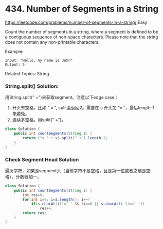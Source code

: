 # 434. Number of Segments in a String
<https://leetcode.com/problems/number-of-segments-in-a-string/>
Easy

Count the number of segments in a string, where a segment is defined to be a contiguous sequence of non-space characters.
Please note that the string does not contain any non-printable characters.

Example:

    Input: "Hello, my name is John"
    Output: 5

Related Topics: String

### String.split() Solution:
用String.split(" +")来获取segment。注意以下edge case：
1. 开头有空格，比如 " a ", split会返回2。需要在 s 开头加 "x "，最后length-1 来避免。
2. 连续多空格。用split(" +")。

```java
class Solution {
    public int countSegments(String s) {
        return ("x " + s).split(" +").length-1;
    }
}
```

### Check Segment Head Solution
遍历字符，如果是segment头（当前字符不是空格，且是第一位或者之前是空格），计数器加一。
```java
class Solution {
    public int countSegments(String s) {
        int res=0;
        for(int i=0; i<s.length(); i++)
            if(s.charAt(i)!=' ' && (i==0 || s.charAt(i-1)==' '))
                res++;
        return res;
    }
}
```